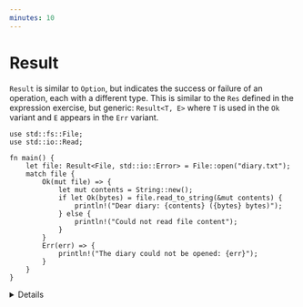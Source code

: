 ```yaml
---
minutes: 10
---
```


# Result

`Result` is similar to `Option`, but indicates the success or failure of an
operation, each with a different type. This is similar to the `Res` defined in
the expression exercise, but generic: `Result<T, E>` where `T` is used in the
`Ok` variant and `E` appears in the `Err` variant.

```rust,editable
use std::fs::File;
use std::io::Read;

fn main() {
    let file: Result<File, std::io::Error> = File::open("diary.txt");
    match file {
        Ok(mut file) => {
            let mut contents = String::new();
            if let Ok(bytes) = file.read_to_string(&mut contents) {
                println!("Dear diary: {contents} ({bytes} bytes)");
            } else {
                println!("Could not read file content");
            }
        }
        Err(err) => {
            println!("The diary could not be opened: {err}");
        }
    }
}
```

<details>

- As with `Option`, the successful value sits inside of `Result`, forcing the
  developer to explicitly extract it. This encourages error checking. In the
  case where an error should never happen, `unwrap()` or `expect()` can be
  called, and this is a signal of the developer intent too.
- `Result` documentation is a recommended read. Not during the course, but it is
  worth mentioning. It contains a lot of convenience methods and functions that
  help functional-style programming.
- `Result` is the standard type to implement error handling as we will see on
  Day 4.

</details>
